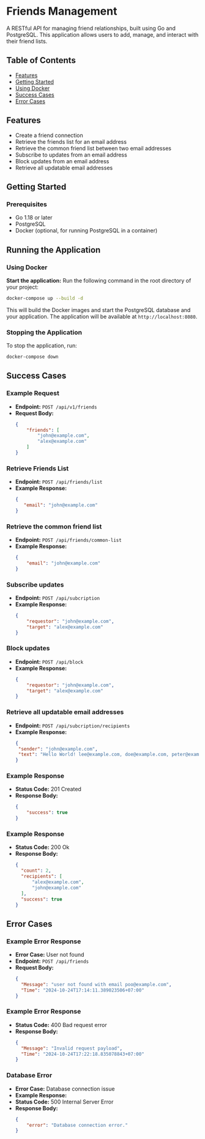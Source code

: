 
# Friends Management

A RESTful API for managing friend relationships, built using Go and PostgreSQL. This application allows users to add, manage, and interact with their friend lists.

## Table of Contents
- [Features](#features)
- [Getting Started](#getting-started)
- [Using Docker](#using-docker)
- [Success Cases](#success-cases)
- [Error Cases](#error-cases)

## Features
- Create a friend connection
- Retrieve the friends list for an email address
- Retrieve the common friend list between two email addresses
- Subscribe to updates from an email address
- Block updates from an email address
- Retrieve all updatable email addresses

## Getting Started

### Prerequisites
- Go 1.18 or later
- PostgreSQL
- Docker (optional, for running PostgreSQL in a container)

## Running the Application

### Using Docker



  **Start the application:**
   Run the following command in the root directory of your project:
   ```bash
   docker-compose up --build -d
   ```

   This will build the Docker images and start the PostgreSQL database and your application. The application will be available at `http://localhost:8080`.

### Stopping the Application
To stop the application, run:
```bash
docker-compose down
```

## Success Cases

### Example Request
- **Endpoint:** `POST /api/v1/friends`
- **Request Body:**
  ```json
  {
      "friends": [
          "john@example.com",
          "alex@example.com"
      ]
  }
  ```
### Retrieve Friends List
- **Endpoint:** `POST /api/friends/list`
- **Example Response:**
  ```json
  {
     "email": "john@example.com"
  }
  ```
### Retrieve the common friend list
- **Endpoint:** `POST /api/friends/common-list`
- **Example Response:**
  ```json
  {
      "email": "john@example.com"
  }
  ```
### Subscribe updates 
- **Endpoint:** `POST /api/subcription`
- **Example Response:**
  ```json
  {
      "requestor": "john@example.com",
      "target": "alex@example.com"
  }
  ```
### Block updates
- **Endpoint:** `POST /api/block`
- **Example Response:**
  ```json
  {
      "requestor": "john@example.com",
      "target": "alex@example.com"
  }
  ```
### Retrieve all updatable email addresses
- **Endpoint:** `POST /api/subcription/recipients`
- **Example Response:**
  ```json
  {
   "sender": "john@example.com",
   "text": "Hello World! lee@example.com, doe@example.com, peter@example.com"
  }
  ```
  
### Example Response
- **Status Code:** 201 Created
- **Response Body:**
  ```json
  {
      "success": true
  }
  ```
### Example Response
- **Status Code:** 200 Ok
- **Response Body:**
  ```json
  {
    "count": 2,
    "recipients": [
        "alex@example.com",
        "john@example.com"
    ],
    "success": true
  }
  ```

## Error Cases

### Example Error Response
- **Error Case:** User not found
- **Endpoint:** `POST /api/friends`
- **Request Body:**
  ```json
  {
    "Message": "user not found with email poo@example.com",
    "Time": "2024-10-24T17:14:11.389023506+07:00"
  }
  ```

### Example Error Response
- **Status Code:** 400 Bad request error
- **Response Body:**
  ```json
  {
    "Message": "Invalid request payload",
    "Time": "2024-10-24T17:22:18.835078843+07:00"
  }
  ```


### Database Error
- **Error Case:** Database connection issue
- **Example Response:**
- **Status Code:** 500 Internal Server Error
- **Response Body:**
  ```json
  {
      "error": "Database connection error."
  }
  ```



